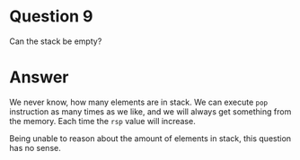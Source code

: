 
# Question 9


 Can the stack be empty?


# Answer




We never know, how many elements are in stack.  We can execute `pop`
instruction as many times as we like, and we will always get something from the
memory. Each time the `rsp` value will increase. 

Being unable to reason about the amount of elements in stack, this question has no sense.






       